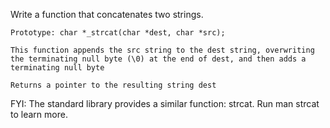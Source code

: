 Write a function that concatenates two strings.



    Prototype: char *_strcat(char *dest, char *src);

    This function appends the src string to the dest string, overwriting the terminating null byte (\0) at the end of dest, and then adds a terminating null byte

    Returns a pointer to the resulting string dest



FYI: The standard library provides a similar function: strcat. Run man strcat to learn more.
